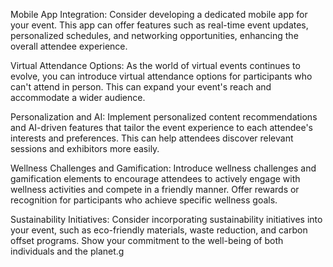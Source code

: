 Mobile App Integration: Consider developing a dedicated mobile app for your event. This app can offer features such as real-time event updates, personalized schedules, and networking opportunities, enhancing the overall attendee experience.

Virtual Attendance Options: As the world of virtual events continues to evolve, you can introduce virtual attendance options for participants who can't attend in person. This can expand your event's reach and accommodate a wider audience.

Personalization and AI: Implement personalized content recommendations and AI-driven features that tailor the event experience to each attendee's interests and preferences. This can help attendees discover relevant sessions and exhibitors more easily.

Wellness Challenges and Gamification: Introduce wellness challenges and gamification elements to encourage attendees to actively engage with wellness activities and compete in a friendly manner. Offer rewards or recognition for participants who achieve specific wellness goals.

Sustainability Initiatives: Consider incorporating sustainability initiatives into your event, such as eco-friendly materials, waste reduction, and carbon offset programs. Show your commitment to the well-being of both individuals and the planet.g